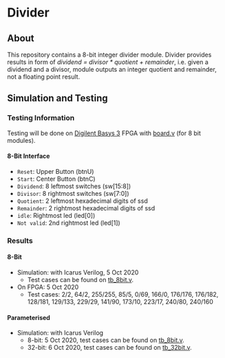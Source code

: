 # Divider

## About

This repository contains a 8-bit integer divider module. Divider provides results in form of *dividend = divisor \* quotient + remainder*, i.e. given a dividend and a divisor, module outputs an integer quotient and remainder, not a floating point result.

## Simulation and Testing

### Testing Information

Testing will be done on [Digilent Basys 3](https://reference.digilentinc.com/reference/programmable-logic/basys-3/reference-manual) FPGA with [board.v](https://github.com/suoglu/divider/blob/main/Testing/board.v) (for 8 bit modules).

#### 8-Bit Interface

* `Reset`: Upper Button (btnU)
* `Start`: Center Button (btnC)
* `Dividend`: 8 leftmost switches (sw[15:8])
* `Divisor`: 8 rightmost switches (sw[7:0])
* `Quotient`: 2 leftmost hexadecimal digits of ssd
* `Remainder`: 2 rightmost hexadecimal digits of ssd
* `idle`: Rightmost led (led[0])
* `Not valid`: 2nd rightmost led (led[1])

### Results

#### 8-Bit

* Simulation: with Icarus Verilog, 5 Oct 2020
  * Test cases can be found on [tb_8bit.v](https://github.com/suoglu/divider/blob/main/Simulation/tb_8bit.v).
* On FPGA: 5 Oct 2020
  * Test cases: 2/2, 64/2, 255/255, 85/5, 0/69, 166/0, 176/176, 176/182, 128/181, 129/133, 229/29, 141/90, 173/10, 223/17, 240/80, 240/160

#### Parameterised

* Simulation: with Icarus Verilog
  * 8-bit: 5 Oct 2020, test cases can be found on [tb_8bit.v](https://github.com/suoglu/divider/blob/main/Simulation/tb_8bit.v).
  * 32-bit: 6 Oct 2020, test cases can be found on [tb_32bit.v](https://github.com/suoglu/divider/blob/main/Simulation/tb_32bit.v).
